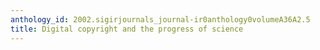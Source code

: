 ```yaml
---
anthology_id: 2002.sigirjournals_journal-ir0anthology0volumeA36A2.5
title: Digital copyright and the progress of science
---
```

